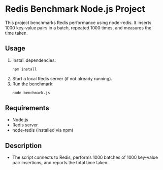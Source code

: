 # Redis Benchmark Node.js Project

This project benchmarks Redis performance using node-redis. It inserts 1000 key-value pairs in a batch, repeated 1000 times, and measures the time taken.

## Usage

1. Install dependencies:
   ```sh
   npm install
   ```
2. Start a local Redis server (if not already running).
3. Run the benchmark:
   ```sh
   node benchmark.js
   ```

## Requirements

- Node.js
- Redis server
- node-redis (installed via npm)

## Description

- The script connects to Redis, performs 1000 batches of 1000 key-value pair insertions, and reports the total time taken.
